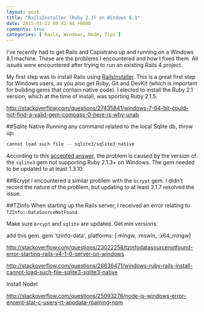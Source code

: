 ```yaml
---
layout: post
title: "RailsInstaller (Ruby 2.1) on Windows 8.1"
date: 2015-01-22 09:41:44 +0000
comments: true
categories: [ Rails, Windows, Node, Tips ]
---
```

I've recently had to get Rails and Capistrano up and running on a Windows 8.1 machine. These are the problems I encountered and how I fixed them. All issues were encountered after trying to run an existing Rails 4 project.

My first step was to install Rails using [RailsInstaller](http://railsinstaller.org). This is a great first step for Windows users, as you also get Ruby, Git and DevKit (which is important for building gems that contain native code). I elected to install the Ruby 2.1 version, which at the time of install, was sporting Ruby 2.1.5.

http://stackoverflow.com/questions/27435841/windows-7-64-bit-could-not-find-a-valid-gem-compass-0-here-is-why-unab

##Sqlite Native
Running any command related to the local Sqlite db, throw up:

``` bash
cannot load such file -- sqlite3/sqlite3_native
```

According to this [accepted answer](http://stackoverflow.com/questions/26636471/windows-ruby-rails-install-cannot-load-such-file-sqlite3-sqlite3-native), the problem is caused by the version of the `sqlite3` gem not supporting Ruby 2.1.3+ on Windows. The gem needed to be updated to at least 1.3.10.

##Bcrypt
I encountered a similar problem with the `bcrypt` gem. I didn't record the nature of the problem, but updating to at least 3.1.7 resolved the issue.

##TZInfo
When starting up the Rails server, I received an error relating to `TZInfo::DataSourceNotFound`.

Make sure `brcypt` and `sqlite` are updated. Get min versions.

add this gem. gem 'tzinfo-data', platforms: [:mingw, :mswin, :x64_mingw]

http://stackoverflow.com/questions/23022258/tzinfodatasourcenotfound-error-starting-rails-v4-1-0-server-on-windows

http://stackoverflow.com/questions/26636471/windows-ruby-rails-install-cannot-load-such-file-sqlite3-sqlite3-native

Install Node!

http://stackoverflow.com/questions/25093276/node-js-windows-error-enoent-stat-c-users-rt-appdata-roaming-npm